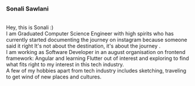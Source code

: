 ### Sonali Sawlani
<br>
Hey, this is Sonali :)
<br>
I am Graduated Computer Science Engineer with high spirits who has currently started documenting the journey on instagram because someone said it right It's not about the destination, it's about the journey .
<br>
I am working as Software Developer in an august organisation on frontend framework: Angular and learning Flutter out of interest and exploring to find what fits right to my interest in this tech industry.
<br>
A few of my hobbies apart from tech industry includes sketching, traveling to get wind of new places and cultures.
<br>
<!--
**sonali-sawlani/sonali-sawlani** is a ✨ _special_ ✨ repository because its `README.md` (this file) appears on your GitHub profile.

Here are some ideas to get you started:

- 🔭 I’m currently working on ...
- 🌱 I’m currently learning ...
- 👯 I’m looking to collaborate on ...
- 🤔 I’m looking for help with ...
- 💬 Ask me about ...
- 📫 How to reach me: ...
- 😄 Pronouns: ...
- ⚡ Fun fact: ...
-->
